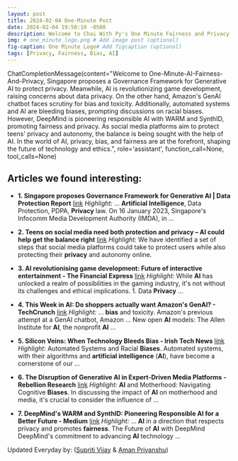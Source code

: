```yaml
---
layout: post
title: 2024-02-04 One-Minute Post
date: 2024-02-04 19:50:19 -0500
description: Welcome to Chai With Py's One Minute Fairness and Privacy, which aims to provide you the current happenings in the world of Fairness, Privacy, and AI.
img: # one_minute_logo.png # Add image post (optional)
fig-caption: One Minute Logo# Add figcaption (optional)
tags: [Privacy, Fairness, Bias, AI]
---
```


ChatCompletionMessage(content="Welcome to One-Minute-AI-Fairness-And-Privacy, Singapore proposes a Governance Framework for Generative AI to protect privacy. Meanwhile, AI is revolutionizing game development, raising concerns about data privacy. On the other hand, Amazon's GenAI chatbot faces scrutiny for bias and toxicity. Additionally, automated systems and AI are bleeding biases, prompting discussions on racial biases. However, DeepMind is pioneering responsible AI with WARM and SynthID, promoting fairness and privacy. As social media platforms aim to protect teens' privacy and autonomy, the balance is being sought with the help of AI. In the world of AI, privacy, bias, and fairness are at the forefront, shaping the future of technology and ethics.", role='assistant', function_call=None, tool_calls=None)

## Articles we found interesting:

- **1. Singapore proposes Governance Framework for Generative <b>AI</b> | Data Protection Report** [link](https://www.dataprotectionreport.com/2024/02/singapore-proposes-governance-framework-for-generative-ai/)
_Highlight:_ ... <b>Artificial Intelligence</b>, Data Protection, PDPA, <b>Privacy</b> law. On 16 January 2023, Singapore&#39;s Infocomm Media Development Authority (IMDA), in&nbsp;...

- **2. Teens on social media need both protection and <b>privacy</b> – <b>AI</b> could help get the balance right** [link](https://newpittsburghcourier.com/2024/02/04/teens-on-social-media-need-both-protection-and-privacy-ai-could-help-get-the-balance-right/)
_Highlight:_ We have identified a set of steps that social media platforms could take to protect users while also protecting their <b>privacy</b> and autonomy online.

- **3. <b>AI</b> revolutionising game development: Future of interactive entertainment - The Financial Express** [link](https://www.financialexpress.com/business/digital-transformation-ai-revolutionising-game-development-future-of-interactive-entertainment-3383925/)
_Highlight:_ While <b>AI</b> has unlocked a realm of possibilities in the gaming industry, it&#39;s not without its challenges and ethical implications. 1. Data <b>Privacy</b>&nbsp;...

- **4. This Week in <b>AI</b>: Do shoppers actually want Amazon&#39;s GenAI? - TechCrunch** [link](https://techcrunch.com/2024/02/03/this-week-in-ai-do-shoppers-actually-want-amazons-genai/)
_Highlight:_ ... <b>bias</b> and toxicity. Amazon&#39;s previous attempt at a GenAI chatbot, Amazon ... New open <b>AI</b> models: The Allen Institute for <b>AI</b>, the nonprofit <b>AI</b>&nbsp;...

- **5. Silicon Veins: When Technology Bleeds <b>Bias</b> - Irish Tech News** [link](https://irishtechnews.ie/silicon-veins-when-technology-bleeds-bias/)
_Highlight:_ Automated Systems and Racial <b>Biases</b>. Automated systems, with their algorithms and <b>artificial intelligence</b> (<b>AI</b>), have become a cornerstone of our&nbsp;...

- **6. The Disruption of Generative <b>AI</b> in Expert-Driven Media Platforms - Rebellion Research** [link](https://www.rebellionresearch.com/the-disruption-of-generative-ai-in-expert-driven-media-platforms)
_Highlight:_ <b>AI</b> and Motherhood: Navigating Cognitive <b>Biases</b>. In discussing the impact of <b>AI</b> on motherhood and media, it&#39;s crucial to consider the influence of&nbsp;...

- **7. DeepMind&#39;s WARM and SynthID: Pioneering Responsible <b>AI</b> for a Better Future - Medium** [link](https://medium.com/%40tauqeertoni/deepminds-warm-and-synthid-pioneering-responsible-ai-for-a-better-future-9234439139ff)
_Highlight:_ ... <b>AI</b> in a direction that respects privacy and promotes <b>fairness</b>. The Future of <b>AI</b> with DeepMind DeepMind&#39;s commitment to advancing <b>AI</b> technology&nbsp;...


Updated Everyday by: (<a href="https://supritivijay.github.io/">Supriti Vijay</a> & <a href="https://amanpriyanshu.github.io/">Aman Priyanshu</a>)
